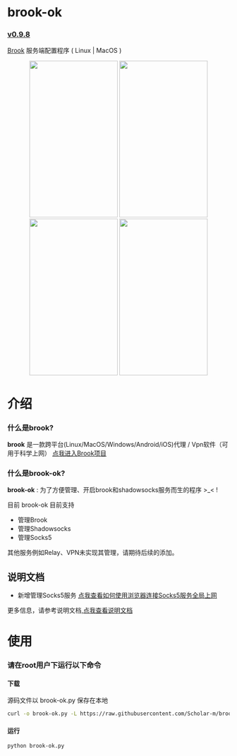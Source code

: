 # brook-ok

<!--注意！-->
<!--注意！-->
<!--这里一定要固定格式，不然脚本升级时解析版本号时可能会出错-->
<!--注意！-->
<!--注意！-->
### [v0.9.8](https://github.com/Ccapton/brook-ok/releases/download/v0.9.8/brook-ok.py)

[Brook](https://github.com/txthinking/brook) 服务端配置程序 ( Linux | MacOS )
 
<div align="center">
<img src="https://raw.githubusercontent.com/Ccapton/FileRepertory/master/files/brook_ok0.png" height="355" width="200" >
<img src="https://raw.githubusercontent.com/Ccapton/FileRepertory/master/files/brook_ok1.png" height="355" width="200" >
<img src="https://raw.githubusercontent.com/Ccapton/FileRepertory/master/files/brook_ok2.png" height="355" width="200" >
<img src="https://raw.githubusercontent.com/Ccapton/FileRepertory/master/files/brook_ok3.png" height="355" width="200" >

</div>
    
# 介绍

### 什么是brook?
**brook** 是一款跨平台(Linux/MacOS/Windows/Android/iOS)代理 / Vpn软件（可用于科学上网）
[点我进入Brook项目](https://github.com/txthinking/brook)

### 什么是brook-ok?
**brook-ok** : 为了方便管理、开启brook和shadowsocks服务而生的程序  >_< !

目前 brook-ok 目前支持

- 管理Brook
- 管理Shadowsocks
- 管理Socks5

其他服务例如Relay、VPN未实现其管理，请期待后续的添加。

## 说明文档
- 新增管理Socks5服务 [点我查看如何使用浏览器连接Socks5服务全局上网](https://github.com/Ccapton/brook-ok/wiki/%E5%A6%82%E4%BD%95%E9%80%9A%E8%BF%87Chrome%E3%80%81Chromium%E3%80%81FireFox%E7%AD%89%E6%B5%8F%E8%A7%88%E5%99%A8%E8%BF%9E%E6%8E%A5Socks5%E6%9C%8D%E5%8A%A1%E6%9D%A5%E7%A7%91%E5%AD%A6%E4%B8%8A%E7%BD%91)

更多信息，请参考说明文档,[点我查看说明文档](https://github.com/Ccapton/brook-ok/wiki/brook-ok%E8%AF%B4%E6%98%8E%E6%96%87%E6%A1%A3)


# 使用
### 请在root用户下运行以下命令
#### 下载
源码文件以 brook-ok.py 保存在本地
```bash
curl -o brook-ok.py -L https://raw.githubusercontent.com/Scholar-m/brook-ok/master/brook-ok.py
```

#### 运行 
```bash
python brook-ok.py
``` 

